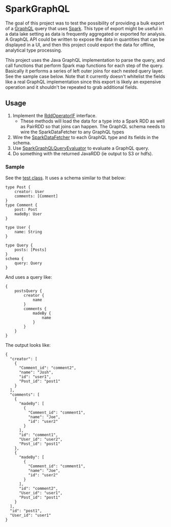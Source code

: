 # SparkGraphQL
The goal of this project was to test the possibility of providing a bulk export of a [GraphQL](https://www.graphql.org) query that uses [Spark](https://spark.apache.org/).  This type of export might be useful in a data lake setting as data is frequently aggregated or exported for analysis. A GraphQL API could be written to expose the data in quantities that can be displayed in a UI, and then this project could export the data for offline, analytical type processing.

This project uses the Java GraphQL implementation to parse the query, and call functions that perform Spark map functions for each step of the query. Basically it performs a series of left outer joins for each nested query layer. See the sample case below. Note that it currently doesn't whitelist the fields like a real GraphQL implementation since this export is likely an expensive operation and it shouldn't be repeated to grab additional fields.

## Usage
1. Implement the [RddOperatorIF](https://github.com/jwalton922/SparkGraphQL/blob/master/src/main/java/org/jwalton922/sparkgraphql/RddOperatorIF.java) interface. 
	* These methods will load the data for a type into a Spark RDD as well as PairRDD so that joins can happen. The GraphQL schema needs to wire the SparkDataFetcher to any GraphQL types
2. Wire the [SparkDataFetcher](https://github.com/jwalton922/SparkGraphQL/blob/master/src/main/java/org/jwalton922/sparkgraphql/graphql/SparkDataFetcher.java) to each GraphQL type and its fields in the schema.
3. Use [SparkGraphQLQueryEvaluator](https://github.com/jwalton922/SparkGraphQL/blob/master/src/main/java/org/jwalton922/sparkgraphql/SparkGraphQLQueryEvaluator.java) to evaluate a GraphQL query.
4. Do something with the returned JavaRDD (ie output to S3 or hdfs).

### Sample
See the [test class](https://github.com/jwalton922/SparkGraphQL/blob/master/src/test/java/SampleTest.java). It uses a schema similar to that below:
```
type Post {
	creator: User
	comments: [Comment]
}
type Comment {
	post: Post
	madeBy: User
}

type User {
	name: String
}

type Query {
	posts: [Posts]
}
schema {
	query: Query
}
```
And uses a query like:
```
{
	postsQuery {
		creator {
			name
		} 
		comments {		
			madeBy {
				name 
			} 
		} 
	} 
}
```

The output looks like:
```
{
  "creator": [
    {
      "Comment_id": "comment2",
      "name": "Josh",
      "id": "user1",
      "Post_id": "post1"
    }
  ],
  "comments": [
    {
      "madeBy": [
        {
          "Comment_id": "comment1",
          "name": "Joe",
          "id": "user2"
        }
      ],
      "id": "comment1",
      "User_id": "user2",
      "Post_id": "post1"
    },
    {
      "madeBy": [
        {
          "Comment_id": "comment1",
          "name": "Joe",
          "id": "user2"
        }
      ],
      "id": "comment2",
      "User_id": "user1",
      "Post_id": "post1"
    }
  ],
  "id": "post1",
  "User_id": "user1"
}
```
